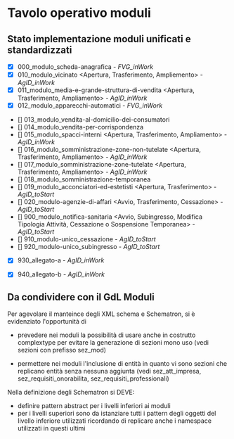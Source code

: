 # Tavolo operativo moduli

## Stato implementazione moduli unificati e standardizzati

- [x]   000_modulo_scheda-anagrafica                                                                                                - *FVG_inWork*
- [x]   010_modulo_vicinato <Apertura, Trasferimento, Ampliemento>                                                                  - *AgID_inWork*
- [x]   011_modulo_media-e-grande-struttura-di-vendita <Apertura, Trasferimento, Ampliamento>                                       - *AgID_inWork*
- [x]   012_modulo_apparecchi-automatici <Avvio>                                                                                    - *FVG_inWork*
- []    013_modulo_vendita-al-domicilio-dei-consumatori <Avvio>                                                                     
- []    014_modulo_vendita-per-corrispondenza <Avvio>
- []    015_modulo_spacci-interni <Apertura, Trasferimento, Ampliamento>                                                            - *AgID_inWork*
- []    016_modulo_somministrazione-zone-non-tutelate <Apertura, Trasferimento, Ampliamento>                                        - *AgID_inWork*
- []    017_modulo_somministrazione-zone-tutelate <Apertura, Trasferimento, Ampliamento>                                            - *AgID_inWork*
- []    018_modulo_somministrazione-temporanea <Avvio>
- []    019_modulo_acconciatori-ed-estetisti <Apertura, Trasferimento>                                                              - *AgID_toStart*
- []    020_modulo-agenzie-di-affari <Avvio, Trasferimento, Cessazione>                                                             - *AgID_toStart*
- []    900_modulo_notifica-sanitaria <Avvio, Subingresso, Modifica Tipologia Attività, Cessazione o Sospensione Temporanea>        - *AgID_toStart*
- []    910_modulo-unico_cessazione <Cessazione o Sospensione Temporanea>                                                           - *AgID_toStart*
- []    920_modulo-unico_subingresso <Subingresso>                                                                                  - *AgID_toStart*
- [x]   930_allegato-a                                                                                                              - *AgID_inWork*
- [x]   940_allegato-b                                                                                                              - *AgID_inWork*


## Da condividere con il GdL Moduli

Per agevolare il manteince degli XML schema e Schematron, si è evidenziato l'opportunità di

- prevedere nei moduli la possibilità di usare anche in costrutto complextype per evitare la generazione di sezioni mono uso 
  (vedi sezioni con prefisso sez_mod) 

- permettere nei moduli l'inclusione di entità in quanto vi sono sezioni che replicano entità senza nessuna aggiunta 
  (vedi sez_att_impresa, sez_requisiti_onorabilita, sez_requisiti_professionali)
  
Nella definizione degli Schematron si DEVE:

- definire pattern abstract per i livelli inferiori ai moduli
- per i livelli superiori sono da istanziare tutti i pattern degli oggetti del livello inferiore utilizzati ricordando di replicare anche i namespace utilizzati in questi ultimi 
